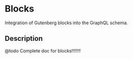 # Blocks

Integration of Gutenberg blocks into the GraphQL schema.

## Description

@todo Complete doc for blocks!!!!!!!
